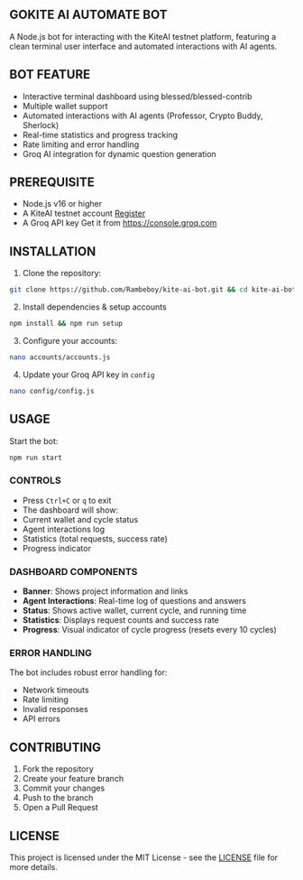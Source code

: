 ## GOKITE AI AUTOMATE BOT

A Node.js bot for interacting with the KiteAI testnet platform, featuring a clean terminal user interface and automated interactions with AI agents.

## BOT FEATURE

- Interactive terminal dashboard using blessed/blessed-contrib
- Multiple wallet support
- Automated interactions with AI agents (Professor, Crypto Buddy, Sherlock)
- Real-time statistics and progress tracking
- Rate limiting and error handling
- Groq AI integration for dynamic question generation

## PREREQUISITE

- Node.js v16 or higher
- A KiteAI testnet account [Register](https://testnet.gokite.ai/)
- A Groq API key Get it from https://console.groq.com

## INSTALLATION

1. Clone the repository:

```bash
git clone https://github.com/Rambeboy/kite-ai-bot.git && cd kite-ai-bot
```

2. Install dependencies & setup accounts

```bash
npm install && npm run setup
```

3. Configure your accounts:
```bash
nano accounts/accounts.js
```

4. Update your Groq API key in `config`
```bash
nano config/config.js
```

## USAGE

Start the bot:

```bash
npm run start
```

### CONTROLS

- Press `Ctrl+C` or `q` to exit
- The dashboard will show:
- Current wallet and cycle status
- Agent interactions log
- Statistics (total requests, success rate)
- Progress indicator

### DASHBOARD COMPONENTS

- **Banner**: Shows project information and links
- **Agent Interactions**: Real-time log of questions and answers
- **Status**: Shows active wallet, current cycle, and running time
- **Statistics**: Displays request counts and success rate
- **Progress**: Visual indicator of cycle progress (resets every 10 cycles)

### ERROR HANDLING

The bot includes robust error handling for:

- Network timeouts
- Rate limiting
- Invalid responses
- API errors

## CONTRIBUTING

1. Fork the repository
2. Create your feature branch
3. Commit your changes
4. Push to the branch
5. Open a Pull Request

## LICENSE

This project is licensed under the MIT License - see the [LICENSE](LICENSE) file for more details.
